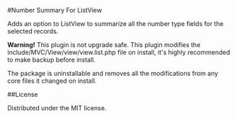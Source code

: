 #Number Summary For ListView

Adds an option to ListView to summarize all the number type fields for the selected records.

**Warning!** This plugin is not upgrade safe. This plugin modifies the include/MVC/View/view/view.list.php file on install, it's highly recommended to make backup before install.

The package is uninstallable and removes all the modifications from any core files it changed on install.

##License

Distributed under the MIT license.
